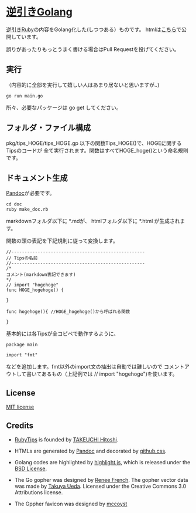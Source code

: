 # [逆引きGolang](http://ashitani.jp/golangtips)

[逆引きRuby](http://www.namaraii.com/rubytips)の内容をGolang化した(しつつある）ものです。
htmlは[こちら](http://ashitani.jp/golangtips)で公開しています。

誤りがあったりもっとうまく書ける場合はPull Requestを投げてください。

## 実行

（内容的に全部を実行して嬉しい人はあまり居ないと思いますが..)

```golang
go run main.go
```

所々、必要なパッケージは go get してください。

## フォルダ・ファイル構成

pkg/tips_HOGE/tips_HOGE.gp 以下の関数Tips_HOGE()で、HOGEに関するTipsのコードが
全て実行されます。関数はすべてHOGE_hoge()という命名規則です。

## ドキュメント生成

[Pandoc](http://pandoc.org)が必要です。

```
cd doc
ruby make_doc.rb
```

markdownフォルダ以下に \*.mdが、
htmlフォルダ以下に \*.html が生成されます。

関数の頭の表記を下記規則に従って変換します。


```golang
//---------------------------------------------------
// Tipsの名前
//---------------------------------------------------
/*
コメント(markdown表記できます)
*/
// import "hogehoge"
func HOGE_hogehoge() {
    
}

func hogehoge(){ //HOGE_hogehoge()から呼ばれる関数
    
}
```

基本的には各Tipsが全コピペで動作するように、

```golang
package main

import "fmt"
```
などを追加します。fmt以外のimport文の抽出は自動では難しいので
コメントアウトして書いてあるもの（上記例では // import "hogehoge")を使います。

## License

[MIT license](LICENSE)

## Credits

- [RubyTips](http://www.namaraii.com/rubytips) is founded by [TAKEUCHI Hitoshi](http://www.namaraii.com/).

- HTMLs are generated by [Pandoc](http://pandoc.org/) and decorated by [github.css](https://gist.github.com/andyferra/2554919).
- Golang codes are highlighted by [highlight.js](https://highlightjs.org/),
which is released under the [BSD License](./LICENSE.highlightjs.txt).

- The Go gopher was designed by [Renee French](http://reneefrench.blogspot.com/).
The gopher vector data was made by [Takuya Ueda](http://u.hinoichi.net). 
Licensed under the Creative Commons 3.0 Attributions license.

- The Gppher favicon was designed by [mccoyst](https://github.com/mccoyst/Gophers)
